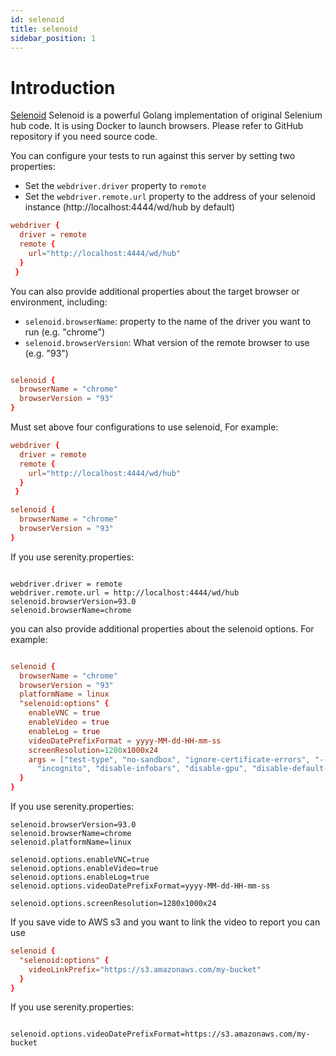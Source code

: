 ```yaml
---
id: selenoid
title: selenoid
sidebar_position: 1
---
```

# Introduction

[Selenoid](https://aerokube.com/selenoid/latest/) Selenoid is a powerful Golang implementation of original Selenium hub code. It is using Docker to launch browsers. Please refer to GitHub repository if you need source code.


You can configure your tests to run against this server by setting two properties:

 - Set the `webdriver.driver` property to `remote` 
 - Set the `webdriver.remote.url` property to the address of your selenoid instance (http://localhost:4444/wd/hub by default)

```conf
webdriver {
  driver = remote
  remote {
    url="http://localhost:4444/wd/hub"
  }
 }
```

You can also provide additional properties about the target browser or environment, including:
- `selenoid.browserName`:  property to the name of the driver you want to run (e.g. "chrome")
- `selenoid.browserVersion`: What version of the remote browser to use (e.g. "93")

``` conf

selenoid {
  browserName = "chrome"
  browserVersion = "93"
}

```

Must set above four configurations to use selenoid, For example:
``` conf
webdriver {
  driver = remote
  remote {
    url="http://localhost:4444/wd/hub"
  }
 }

selenoid {
  browserName = "chrome"
  browserVersion = "93"
}
```
If you use serenity.properties:
```properties

webdriver.driver = remote
webdriver.remote.url = http://localhost:4444/wd/hub
selenoid.browserVersion=93.0
selenoid.browserName=chrome

```


you can also provide additional properties about the selenoid options.
For example:

``` conf

selenoid {
  browserName = "chrome"
  browserVersion = "93"
  platformName = linux
  "selenoid:options" {
    enableVNC = true
    enableVideo = true
    enableLog = true
    videoDatePrefixFormat = yyyy-MM-dd-HH-mm-ss
    screenResolution=1280x1000x24
    args = ["test-type", "no-sandbox", "ignore-certificate-errors", "--window-size=1000,800",
      "incognito", "disable-infobars", "disable-gpu", "disable-default-apps", "disable-popup-blocking"]
  }
}
```

If you use serenity.properties:

```properties
selenoid.browserVersion=93.0
selenoid.browserName=chrome
selenoid.platformName=linux

selenoid.options.enableVNC=true
selenoid.options.enableVideo=true
selenoid.options.enableLog=true
selenoid.options.videoDatePrefixFormat=yyyy-MM-dd-HH-mm-ss

selenoid.options.screenResolution=1280x1000x24
```

If you save vide to AWS s3 and you want to link the video to report you can use 

```conf
selenoid {
  "selenoid:options" {
    videoLinkPrefix="https://s3.amazonaws.com/my-bucket"
  }
}

```

If you use serenity.properties:
```properties

selenoid.options.videoDatePrefixFormat=https://s3.amazonaws.com/my-bucket

```